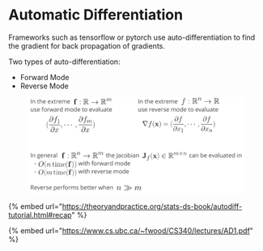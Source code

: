 # Automatic Differentiation

Frameworks such as tensorflow or pytorch use auto-differentiation to find the gradient for back propagation of gradients.

Two types of auto-differentiation:

* Forward Mode
* Reverse Mode

<figure><img src="../.gitbook/assets/image (1) (1) (1).png" alt=""><figcaption></figcaption></figure>

{% embed url="https://theoryandpractice.org/stats-ds-book/autodiff-tutorial.html#recap" %}

{% embed url="https://www.cs.ubc.ca/~fwood/CS340/lectures/AD1.pdf" %}

